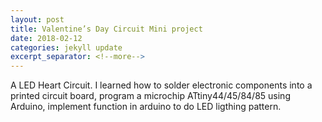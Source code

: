```yaml
---
layout: post
title: Valentine’s Day Circuit Mini project
date: 2018-02-12
categories: jekyll update
excerpt_separator: <!--more-->
---
```


A LED Heart Circuit.
I learned how to solder electronic components into a printed circuit board, program a microchip ATtiny44/45/84/85 using Arduino, implement function in arduino to do LED ligthing pattern.


